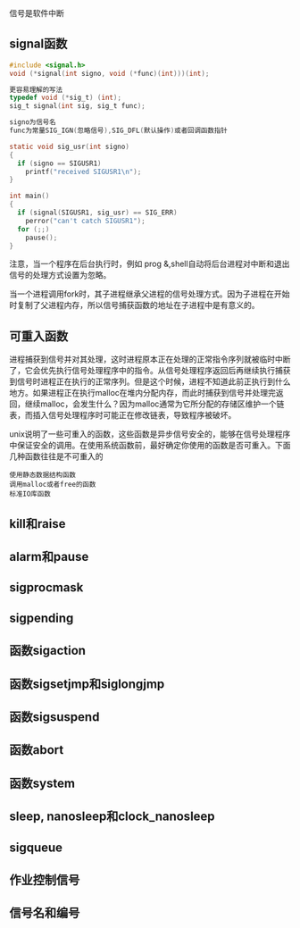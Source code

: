 信号是软件中断

## signal函数
```c
#include <signal.h>
void (*signal(int signo, void (*func)(int)))(int);

更容易理解的写法
typedef void (*sig_t) (int);
sig_t signal(int sig, sig_t func);

signo为信号名
func为常量SIG_IGN(忽略信号),SIG_DFL(默认操作)或者回调函数指针
```

```c
static void sig_usr(int signo)
{
  if (signo == SIGUSR1)
    printf("received SIGUSR1\n");
}

int main()
{
  if (signal(SIGUSR1, sig_usr) == SIG_ERR)
    perror("can't catch SIGUSR1");
  for (;;)
    pause();
}
```

注意，当一个程序在后台执行时，例如 prog &,shell自动将后台进程对中断和退出信号的处理方式设置为忽略。

当一个进程调用fork时，其子进程继承父进程的信号处理方式。因为子进程在开始时复制了父进程内存，所以信号捕获函数的地址在子进程中是有意义的。

## 可重入函数
进程捕获到信号并对其处理，这时进程原本正在处理的正常指令序列就被临时中断了，它会优先执行信号处理程序中的指令。从信号处理程序返回后再继续执行捕获到信号时进程正在执行的正常序列。但是这个时候，进程不知道此前正执行到什么地方。如果进程正在执行malloc在堆内分配内存，而此时捕获到信号并处理完返回，继续malloc，会发生什么？因为malloc通常为它所分配的存储区维护一个链表，而插入信号处理程序时可能正在修改链表，导致程序被破坏。

unix说明了一些可重入的函数，这些函数是异步信号安全的，能够在信号处理程序中保证安全的调用。在使用系统函数前，最好确定你使用的函数是否可重入。下面几种函数往往是不可重入的

```
使用静态数据结构函数
调用malloc或者free的函数
标准IO库函数
```

## kill和raise

## alarm和pause

## sigprocmask

## sigpending

## 函数sigaction

## 函数sigsetjmp和siglongjmp

## 函数sigsuspend

## 函数abort

## 函数system

## sleep, nanosleep和clock_nanosleep

## sigqueue

## 作业控制信号

## 信号名和编号